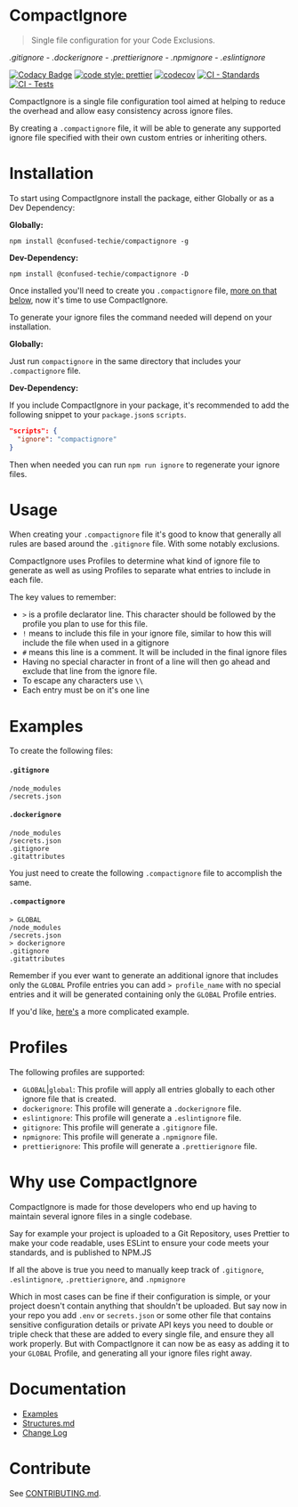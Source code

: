 # CompactIgnore

> Single file configuration for your Code Exclusions.

<i>.gitignore - .dockerignore - .prettierignore - .npmignore - .eslintignore</i>

[![Codacy Badge](https://app.codacy.com/project/badge/Grade/38acc200e45241d2b6437bb545bd32f4)](https://www.codacy.com/gh/confused-Techie/CompactIgnore/dashboard?utm_source=github.com&utm_medium=referral&utm_content=confused-Techie/CompactIgnore&utm_campaign=Badge_Grade)
[![code style: prettier](https://img.shields.io/badge/code_style-prettier-ff69b4.svg?style=flat-square)](https://github.com/prettier/prettier)
[![codecov](https://codecov.io/gh/confused-Techie/CompactIgnore/branch/main/graph/badge.svg?token=PVEXNNPOGJ)](https://codecov.io/gh/confused-Techie/CompactIgnore)
[![CI - Standards](https://github.com/confused-Techie/CompactIgnore/actions/workflows/ci-standards.yml/badge.svg)](https://github.com/confused-Techie/CompactIgnore/actions/workflows/ci-standards.yml)
[![CI - Tests](https://github.com/confused-Techie/CompactIgnore/actions/workflows/ci-tests.yml/badge.svg)](https://github.com/confused-Techie/CompactIgnore/actions/workflows/ci-tests.yml)

CompactIgnore is a single file configuration tool aimed at helping to reduce the overhead and allow easy consistency across ignore files.

By creating a `.compactignore` file, it will be able to generate any supported ignore file specified with their own custom entries or inheriting others.

# Installation

To start using CompactIgnore install the package, either Globally or as a Dev Dependency:

<b>Globally:</b>
```shell
npm install @confused-techie/compactignore -g
```

<b>Dev-Dependency:</b>
```shell
npm install @confused-techie/compactignore -D
```

Once installed you'll need to create you `.compactignore` file, [more on that below](#usage), now it's time to use CompactIgnore.

To generate your ignore files the command needed will depend on your installation.

<b>Globally:</b>

Just run `compactignore` in the same directory that includes your `.compactignore` file.

<b>Dev-Dependency:</b>

If you include CompactIgnore in your package, it's recommended to add the following snippet to your `package.json`s `scripts`.

```json
"scripts": {
  "ignore": "compactignore"
}
```

Then when needed you can run `npm run ignore` to regenerate your ignore files.

# Usage

When creating your `.compactignore` file it's good to know that generally all rules are based around the `.gitignore` file. With some notably exclusions.

CompactIgnore uses Profiles to determine what kind of ignore file to generate as well as using Profiles to separate what entries to include in each file.

The key values to remember:
  * `>` is a profile declarator line. This character should be followed by the profile you plan to use for this file.
  * `!` means to include this file in your ignore file, similar to how this will include the file when used in a gitignore
  * `#` means this line is a comment. It will be included in the final ignore files
  * Having no special character in front of a line will then go ahead and exclude that line from the ignore file.
  * To escape any characters use `\\`
  * Each entry must be on it's one line

# Examples

To create the following files:

#### `.gitignore`

```text
/node_modules
/secrets.json
```

#### `.dockerignore`

```text
/node_modules
/secrets.json
.gitignore
.gitattributes
```

You just need to create the following `.compactignore` file to accomplish the same.

#### `.compactignore`

```text
> GLOBAL
/node_modules
/secrets.json
> dockerignore
.gitignore
.gitattributes
```

Remember if you ever want to generate an additional ignore that includes only the `GLOBAL` Profile entries you can add `> profile_name` with no special entries and it will be generated containing only the `GLOBAL` Profile entries.

If you'd like, [here's](https://github.com/confused-Techie/CompactIgnore/tree/main/examples) a more complicated example.

# Profiles

The following profiles are supported:
  * `GLOBAL`|`global`: This profile will apply all entries globally to each other ignore file that is created.
  * `dockerignore`: This profile will generate a `.dockerignore` file.
  * `eslintignore`: This profile will generate a `.eslintignore` file.
  * `gitignore`: This profile will generate a `.gitignore` file.
  * `npmignore`: This profile will generate a `.npmignore` file.
  * `prettierignore`: This profile will generate a `.prettierignore` file.

# Why use CompactIgnore 

CompactIgnore is made for those developers who end up having to maintain several ignore files in a single codebase.

Say for example your project is uploaded to a Git Repository, uses Prettier to make your code readable, uses ESLint to ensure your code meets your standards, and is published to NPM.JS

If all the above is true you need to manually keep track of `.gitignore`, `.eslintignore`, `.prettierignore`, and `.npmignore`

Which in most cases can be fine if their configuration is simple, or your project doesn't contain anything that shouldn't be uploaded. But say now in your repo you add `.env` or `secrets.json` or some other file that contains sensitive configuration details or private API keys you need to double or triple check that these are added to every single file, and ensure they all work properly. But with CompactIgnore it can now be as easy as adding it to your `GLOBAL` Profile, and generating all your ignore files right away.

# Documentation

- [Examples](examples/)
- [Structures.md](docs/structures.md)
- [Change Log](CHANGE_LOG.md)

# Contribute

See [CONTRIBUTING.md](CONTRIBUTING.md).
